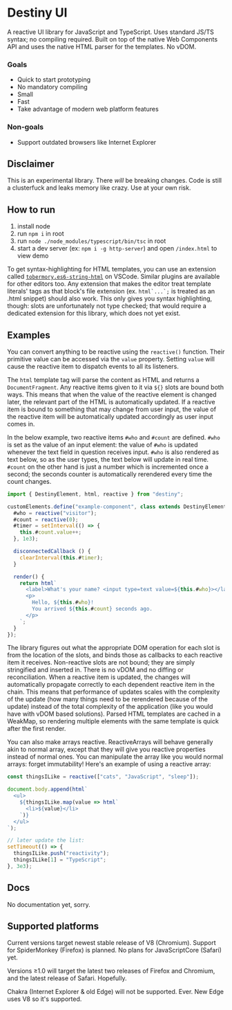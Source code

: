 # Destiny UI

A reactive UI library for JavaScript and TypeScript. Uses standard JS/TS syntax; no compiling required. Built on top of the native Web Components API and uses the native HTML parser for the templates. No vDOM.

### Goals

- Quick to start prototyping
- No mandatory compiling
- Small
- Fast
- Take advantage of modern web platform features

### Non-goals

- Support outdated browsers like Internet Explorer

## Disclaimer

This is an experimental library. There _will_ be breaking changes. Code is still a clusterfuck and leaks memory like crazy. Use at your own risk.

## How to run

1. install node
2. run `npm i` in root
3. run `node ./node_modules/typescript/bin/tsc` in root
4. start a dev server (ex: `npm i -g http-server`) and open `/index.html` to view demo

To get syntax-highlighting for HTML templates, you can use an extension called [`tobermory.es6-string-html`](https://marketplace.visualstudio.com/items?itemName=Tobermory.es6-string-html) on VSCode. Similar plugins are available for other editors too. Any extension that makes the editor treat template literals' tags as that block's file extension (ex. ``html`...`;`` is treated as an .html snippet) should also work. This only gives you syntax highlighting, though: slots are unfortunately not type checked; that would require a dedicated extension for this library, which does not yet exist.

## Examples

You can convert anything to be reactive using the `reactive()` function. Their primitive value can be accessed via the `value` property. Setting `value` will cause the reactive item to dispatch events to all its listeners.

The `html` template tag will parse the content as HTML and returns a `DocumentFragment`. Any reactive items given to it via `${}` slots are bound both ways. This means that when the value of the reactive element is changed later, the relevant part of the HTML is automatically updated. If a reactive item is bound to something that may change from user input, the value of the reactive item will be automatically updated accordingly as user input comes in.

In the below example, two reactive items `#who` and `#count` are defined. `#who` is set as the value of an input element: the value of `#who` is updated whenever the text field in question receives input. `#who` is also rendered as text below, so as the user types, the text below will update in real time. `#count` on the other hand is just a number which is incremented once a second; the seconds counter is automatically rerendered every time the count changes.

```js
import { DestinyElement, html, reactive } from "destiny";

customElements.define("example-component", class extends DestinyElement {
  #who = reactive("visitor");
  #count = reactive(0);
  #timer = setInterval(() => {
    this.#count.value++;
  }, 1e3);

  disconnectedCallback () {
    clearInterval(this.#timer);
  }

  render() {
    return html`
      <label>What's your name? <input type=text value=${this.#who}></label>
      <p>
        Hello, ${this.#who}!
        You arrived ${this.#count} seconds ago.
      </p>
    `;
  }
});
```

The library figures out what the appropriate DOM operation for each slot is from the location of the slots, and binds those as callbacks to each reactive item it receives. Non-reactive slots are not bound; they are simply stringified and inserted in. There is no vDOM and no diffing or reconciliation. When a reactive item is updated, the changes will automatically propagate correctly to each dependent reactive item in the chain. This means that performance of updates scales with the complexity of the update (how many things need to be rerendered because of the update) instead of the total complexity of the application (like you would have with vDOM based solutions). Parsed HTML templates are cached in a WeakMap, so rendering multiple elements with the same template is quick after the first render.

You can also make arrays reactive. ReactiveArrays will behave generally akin to normal array, except that they will give you reactive properties instead of normal ones. You can manipulate the array like you would normal arrays: forget immutability! Here's an example of using a reactive array:

```js
const thingsILike = reactive(["cats", "JavaScript", "sleep"]);

document.body.append(html`
  <ul>
    ${thingsILike.map(value => html`
      <li>${value}</li>
    `)}
  </ul>
`);

// later update the list:
setTimeout(() => {
  thingsILike.push("reactivity");
  thingsILike[1] = "TypeScript";
}, 3e3);
```

## Docs

No documentation yet, sorry.

## Supported platforms

Current versions target newest stable release of V8 (Chromium). Support for SpiderMonkey (Firefox) is planned. No plans for JavaScriptCore (Safari) yet.

Versions ≥1.0 will target the latest two releases of Firefox and Chromium, and the latest release of Safari. Hopefully.

Chakra (Internet Explorer & old Edge) will not be supported. Ever. New Edge uses V8 so it's supported.

